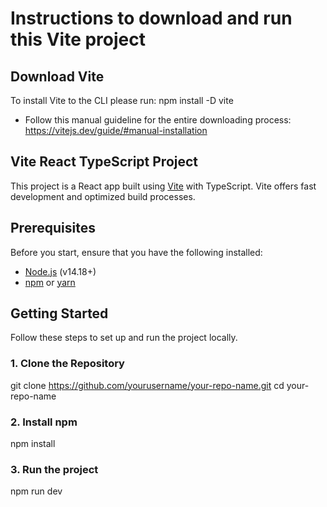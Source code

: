# Instructions to download and run this Vite project

## Download Vite

To install Vite to the CLI please run:
npm install -D vite

- Follow this manual guideline for the entire downloading process: https://vitejs.dev/guide/#manual-installation

## Vite React TypeScript Project

This project is a React app built using [Vite](https://vitejs.dev/) with TypeScript. Vite offers fast development and optimized build processes.

## Prerequisites

Before you start, ensure that you have the following installed:

- [Node.js](https://nodejs.org/en/download/) (v14.18+)
- [npm](https://www.npmjs.com/) or [yarn](https://yarnpkg.com/)

## Getting Started

Follow these steps to set up and run the project locally.

### 1. Clone the Repository

git clone https://github.com/yourusername/your-repo-name.git
cd your-repo-name

### 2. Install npm

npm install

### 3. Run the project

npm run dev
